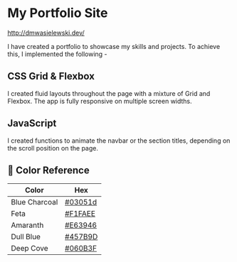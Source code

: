 # My Portfolio Site

http://dmwasielewski.dev/

I have created a portfolio to showcase my skills and projects. To achieve this, I implemented the following -

## CSS Grid & Flexbox

I created fluid layouts throughout the page with a mixture of Grid and Flexbox. The app is fully responsive on multiple screen widths.

## JavaScript

I created functions to animate the navbar or the section titles, depending on the scroll position on the page.

## 🎨 Color Reference

| Color         | Hex                                                                         |
| ------------- | --------------------------------------------------------------------------- |
| Blue Charcoal | <a href="https://coolors.co/03051d-f1faee-e63946-457b9d-060b3f">#03051d</a> |
| Feta          | <a href="https://coolors.co/03051d-f1faee-e63946-457b9d-060b3f">#F1FAEE</a> |
| Amaranth      | <a href="https://coolors.co/03051d-f1faee-e63946-457b9d-060b3f">#E63946</a> |
| Dull Blue     | <a href="https://coolors.co/03051d-f1faee-e63946-457b9d-060b3f">#457B9D</a> |
| Deep Cove     | <a href="https://coolors.co/03051d-f1faee-e63946-457b9d-060b3f">#060B3F</a> |
